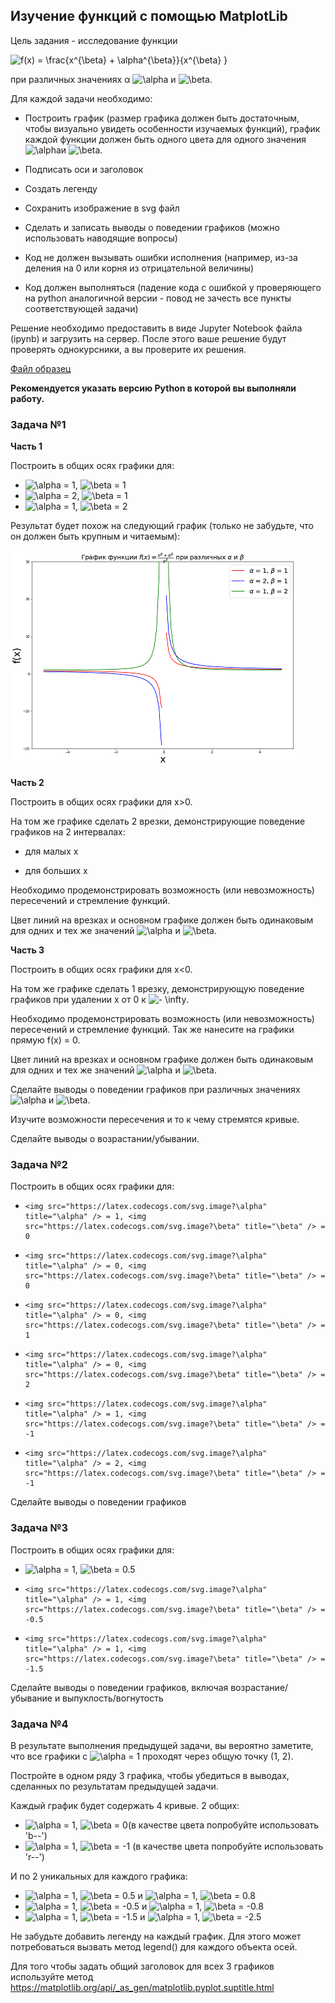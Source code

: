 ## Изучение функций с помощью MatplotLib

Цель задания - исследование функции

<img src="https://latex.codecogs.com/svg.image?f(x)&space;=&space;\frac{x^{\beta}&space;&plus;&space;\alpha^{\beta}}{x^{\beta}&space;}" title="f(x) = \frac{x^{\beta} + \alpha^{\beta}}{x^{\beta} }" />

при различных значениях α <img src="https://latex.codecogs.com/svg.image?\alpha" title="\alpha" /> и <img src="https://latex.codecogs.com/svg.image?\beta" title="\beta" />.

Для каждой задачи необходимо:

-   Построить график (размер графика должен быть достаточным, чтобы визуально увидеть особенности изучаемых функций), график каждой функции должен быть одного цвета для одного значения <img src="https://latex.codecogs.com/svg.image?\alpha" title="\alpha" />и <img src="https://latex.codecogs.com/svg.image?\beta" title="\beta" />.

-   Подписать оси и заголовок

-   Создать легенду

-   Сохранить изображение в svg файл

-   Сделать и записать выводы о поведении графиков (можно использовать наводящие вопросы)

-    Код не должен вызывать ошибки исполнения (например, из-за деления на 0 или корня из отрицательной величины)

-    Код должен выполняться (падение кода с ошибкой у проверяющего на python аналогичной версии - повод не зачесть все пункты соответствующей задачи)

Решение необходимо предоставить в виде Jupyter Notebook файла (ipynb) и загрузить на сервер. После этого ваше решение будут проверять однокурсники, а вы проверите их решения.

[Файл образец](https://stepik.org/media/attachments/lesson/196432/%D0%9E%D0%B1%D1%80%D0%B0%D0%B7%D0%B5%D1%86_-_%D0%98%D0%B7%D1%83%D1%87%D0%B5%D0%BD%D0%B8%D0%B5_%D1%84%D1%83%D0%BD%D0%BA%D1%86%D0%B8%D0%B9_%D1%81_%D0%BF%D0%BE%D0%BC%D0%BE%D1%89%D1%8C%D1%8E_MatplotLib.ipynb)

**Рекомендуется указать версию Python в которой вы выполняли работу.**


### Задача №1

**Часть 1**

Построить в общих осях графики для:

-    <img src="https://latex.codecogs.com/svg.image?\alpha" title="\alpha" /> = 1, <img src="https://latex.codecogs.com/svg.image?\beta" title="\beta" /> = 1
-    <img src="https://latex.codecogs.com/svg.image?\alpha" title="\alpha" /> = 2, <img src="https://latex.codecogs.com/svg.image?\beta" title="\beta" /> = 1
-    <img src="https://latex.codecogs.com/svg.image?\alpha" title="\alpha" /> = 1, <img src="https://latex.codecogs.com/svg.image?\beta" title="\beta" /> = 2

Результат будет похож на следующий график (только не забудьте, что он должен быть крупным и читаемым):

![alt tag](https://github.com/Xelerezex/learning-space/blob/learning-space/stepik-courses/stepik-practice-python-math/05-week-2-vectors-%26-matrix/6.11-matplotlib/step-07/Source/1.png)

**Часть 2**

Построить в общих осях графики для x>0.

На том же графике сделать 2 врезки, демонстрирующие поведение графиков на 2 интервалах:

-   для малых x

-   для больших x

Необходимо продемонстрировать возможность (или невозможность) пересечений и стремление функций.

Цвет линий на врезках и основном графике должен быть одинаковым для одних и тех же значений <img src="https://latex.codecogs.com/svg.image?\alpha" title="\alpha" /> и <img src="https://latex.codecogs.com/svg.image?\beta" title="\beta" />.

**Часть 3**

Построить в общих осях графики для x<0.

На том же графике сделать 1 врезку, демонстрирующую поведение графиков при удалении x от 0 к <img src="https://latex.codecogs.com/svg.image?-&space;\infty" title="- \infty" />.

Необходимо продемонстрировать возможность (или невозможность) пересечений и стремление функций. Так же нанесите на графики прямую f(x) = 0.

Цвет линий на врезках и основном графике должен быть одинаковым для одних и тех же значений <img src="https://latex.codecogs.com/svg.image?\alpha" title="\alpha" /> и <img src="https://latex.codecogs.com/svg.image?\beta" title="\beta" />.


Сделайте выводы о поведении графиков при различных значениях <img src="https://latex.codecogs.com/svg.image?\alpha" title="\alpha" /> и <img src="https://latex.codecogs.com/svg.image?\beta" title="\beta" />.

Изучите возможности пересечения и то к чему стремятся кривые.

Сделайте выводы о возрастании/убывании.

### Задача №2

Построить в общих осях графики для:

-     <img src="https://latex.codecogs.com/svg.image?\alpha" title="\alpha" /> = 1, <img src="https://latex.codecogs.com/svg.image?\beta" title="\beta" /> = 0
-     <img src="https://latex.codecogs.com/svg.image?\alpha" title="\alpha" /> = 0, <img src="https://latex.codecogs.com/svg.image?\beta" title="\beta" /> = 0
-     <img src="https://latex.codecogs.com/svg.image?\alpha" title="\alpha" /> = 0, <img src="https://latex.codecogs.com/svg.image?\beta" title="\beta" /> = 1
-     <img src="https://latex.codecogs.com/svg.image?\alpha" title="\alpha" /> = 0, <img src="https://latex.codecogs.com/svg.image?\beta" title="\beta" /> = 2
-     <img src="https://latex.codecogs.com/svg.image?\alpha" title="\alpha" /> = 1, <img src="https://latex.codecogs.com/svg.image?\beta" title="\beta" /> = -1
-     <img src="https://latex.codecogs.com/svg.image?\alpha" title="\alpha" /> = 2, <img src="https://latex.codecogs.com/svg.image?\beta" title="\beta" /> = -1

Сделайте выводы о поведении графиков

### Задача №3

Построить в общих осях графики для:

-    <img src="https://latex.codecogs.com/svg.image?\alpha" title="\alpha" /> = 1, <img src="https://latex.codecogs.com/svg.image?\beta" title="\beta" /> = 0.5
-     <img src="https://latex.codecogs.com/svg.image?\alpha" title="\alpha" /> = 1, <img src="https://latex.codecogs.com/svg.image?\beta" title="\beta" /> = -0.5
-     <img src="https://latex.codecogs.com/svg.image?\alpha" title="\alpha" /> = 1, <img src="https://latex.codecogs.com/svg.image?\beta" title="\beta" /> = -1.5

Сделайте выводы о поведении графиков, включая возрастание/убывание и выпуклость/вогнутость

### Задача №4

В результате выполнения предыдущей задачи, вы вероятно заметите, что все графики с <img src="https://latex.codecogs.com/svg.image?\alpha" title="\alpha" /> = 1 проходят через общую точку (1, 2).

Постройте в одном ряду 3 графика, чтобы убедиться в выводах, сделанных по результатам предыдущей задачи.

Каждый график будет содержать 4 кривые. 2 общих:

-    <img src="https://latex.codecogs.com/svg.image?\alpha" title="\alpha" /> = 1, <img src="https://latex.codecogs.com/svg.image?\beta" title="\beta" /> = 0(в качестве цвета попробуйте использовать 'b--')
-    <img src="https://latex.codecogs.com/svg.image?\alpha" title="\alpha" /> = 1, <img src="https://latex.codecogs.com/svg.image?\beta" title="\beta" /> = -1 (в качестве цвета попробуйте использовать 'r--')

И по 2 уникальных для каждого графика:

-    <img src="https://latex.codecogs.com/svg.image?\alpha" title="\alpha" /> = 1, <img src="https://latex.codecogs.com/svg.image?\beta" title="\beta" /> = 0.5  и  <img src="https://latex.codecogs.com/svg.image?\alpha" title="\alpha" /> = 1, <img src="https://latex.codecogs.com/svg.image?\beta" title="\beta" /> = 0.8
-    <img src="https://latex.codecogs.com/svg.image?\alpha" title="\alpha" /> = 1, <img src="https://latex.codecogs.com/svg.image?\beta" title="\beta" /> = -0.5 и  <img src="https://latex.codecogs.com/svg.image?\alpha" title="\alpha" /> = 1, <img src="https://latex.codecogs.com/svg.image?\beta" title="\beta" /> = -0.8
-    <img src="https://latex.codecogs.com/svg.image?\alpha" title="\alpha" /> = 1, <img src="https://latex.codecogs.com/svg.image?\beta" title="\beta" /> = -1.5 и  <img src="https://latex.codecogs.com/svg.image?\alpha" title="\alpha" /> = 1, <img src="https://latex.codecogs.com/svg.image?\beta" title="\beta" /> = -2.5


Не забудьте добавить легенду на каждый график. Для этого может потребоваться вызвать метод legend() для каждого объекта осей.

Для того чтобы задать общий заголовок для всех 3 графиков используйте метод https://matplotlib.org/api/_as_gen/matplotlib.pyplot.suptitle.html
